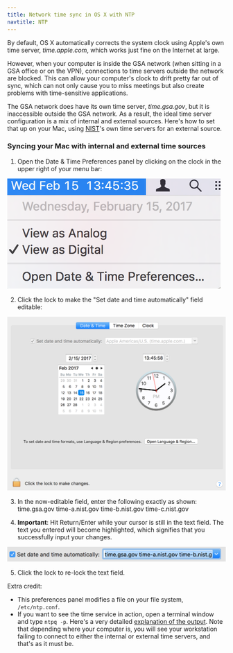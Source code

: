 ```yaml
---
title: Network time sync in OS X with NTP
navtitle: NTP
---
```


By default, OS X automatically corrects the system clock using Apple's own time server, *time.apple.com*, which works just fine on the Internet at large. 

However, when your computer is inside the GSA network (when sitting in a GSA office or on the VPN), connections to time servers outside the network are blocked. This can allow your computer's clock to drift pretty far out of sync, which can not only cause you to miss meetings but also create problems with time-sensitive applications.

The GSA network does have its own time server, *time.gsa.gov*, but it is inaccessible outside the GSA network. As a result, the ideal time server configuration is a mix of internal and external sources. Here's how to set that up on your Mac, using [NIST](https://www.nist.gov/)'s own time servers for an external source.

### Syncing your Mac with internal and external time sources

1. Open the Date & Time Preferences panel by clicking on the clock in the upper right of your menu bar:
<img src="/images/ntp/clock.png" class="ntp" alt="date and time prefs">

2. Click the lock to make the "Set date and time automatically" field editable:
<img src="/images/ntp/prefspane.png" class="ntp" alt="preferences pane">

3. In the now-editable field, enter the following exactly as shown:
    time.gsa.gov time-a.nist.gov time-b.nist.gov time-c.nist.gov

4. **Important**: Hit Return/Enter while your cursor is still in the text field. The text you entered will become highlighted, which signifies that you successfully input your changes.
<img src="/images/ntp/field.png" class="ntp" alt="highlighted field">

5. Click the lock to re-lock the text field.

Extra credit:
* This preferences panel modifies a file on your file system, `/etc/ntp.conf`.
* If you want to see the time service in action, open a terminal window and type `ntpq -p`. Here's a very detailed [explanation of the output](http://nlug.ml1.co.uk/2012/01/ntpq-p-output/831). Note that depending where your computer is, you will see your workstation failing to connect to either the internal or external time servers, and that's as it must be.
